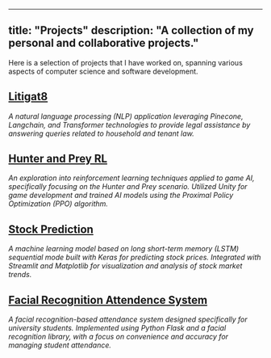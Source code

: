 
---
title: "Projects"
description: "A collection of my personal and collaborative projects."
---


Here is a selection of projects that I have worked on, spanning various aspects of computer science and software development.

## [Litigat8](https://github.com/farandead/Litigate)
*A natural language processing (NLP) application leveraging Pinecone, Langchain, and Transformer technologies to provide legal assistance by answering queries related to household and tenant law.*


## [Hunter and Prey RL](https://github.com/yourusername/hunter-prey-rl)
*An exploration into reinforcement learning techniques applied to game AI, specifically focusing on the Hunter and Prey scenario. Utilized Unity for game development and trained AI models using the Proximal Policy Optimization (PPO) algorithm.*

## [Stock Prediction](https://github.com/farandead/Stock-Prediction)
*A machine learning model based on long short-term memory (LSTM) sequential mode built with Keras for predicting stock prices. Integrated with Streamlit and Matplotlib for visualization and analysis of stock market trends.*


## [Facial Recognition Attendence System](https://github.com/yourusername/facial-recognition)
*A facial recognition-based attendance system designed specifically for university students. Implemented using Python Flask and a facial recognition library, with a focus on convenience and accuracy for managing student attendance.*




